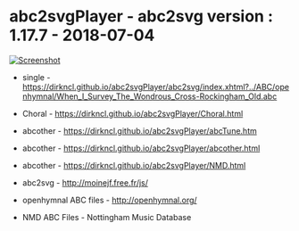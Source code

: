 # abc2svgPlayer - abc2svg version : 1.17.7 - 2018-07-04

[![Screenshot](https://dirkncl.github.io/abc2svgPlayer/screenshot/openhymnal.png)](https://dirkncl.github.io/abc2svgPlayer/openhymal.html)

  - single - https://dirkncl.github.io/abc2svgPlayer/abc2svg/index.xhtml?../ABC/openhymnal/When_I_Survey_The_Wondrous_Cross-Rockingham_Old.abc
  
  - Choral - https://dirkncl.github.io/abc2svgPlayer/Choral.html

  - abcother - https://dirkncl.github.io/abc2svgPlayer/abcTune.htm
  
  - abcother - https://dirkncl.github.io/abc2svgPlayer/abcother.html

  - abcother - https://dirkncl.github.io/abc2svgPlayer/NMD.html


- abc2svg - http://moinejf.free.fr/js/

- openhymnal ABC files - http://openhymnal.org/

- NMD ABC Files - Nottingham Music Database
